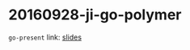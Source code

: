 20160928-ji-go-polymer
======================

`go-present` link: [slides](http://talks.godoc.org/github.com/sbinet/talks/2016/20160928-ji-go-polymer/talk.slide)

